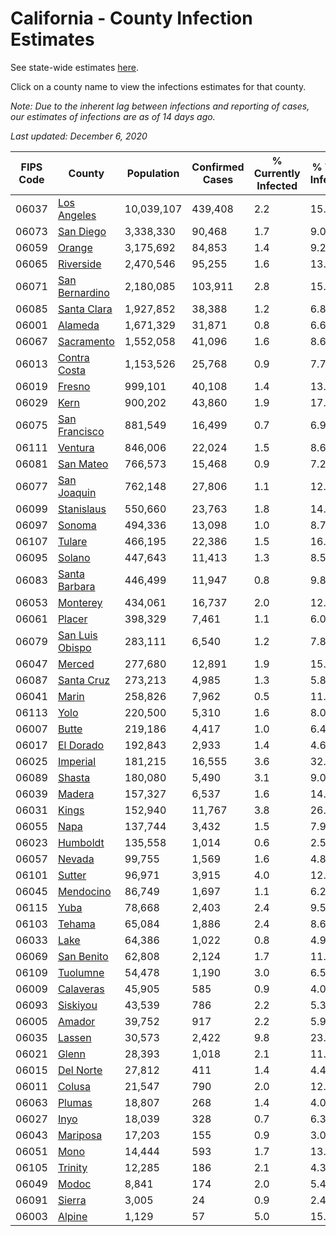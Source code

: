 # California - County Infection Estimates

See state-wide estimates [here](/infections/us-ca).

Click on a county name to view the infections estimates for that county.

*Note: Due to the inherent lag between infections and reporting of cases, our estimates of infections are as of 14 days ago.*

*Last updated: December 6, 2020*

|   FIPS Code |                             County |   Population |   Confirmed Cases |   % Currently Infected |   % Total Infected |
|-------------|------------------------------------|--------------|-------------------|------------------------|--------------------|
|       06037 |         [Los Angeles](los-angeles) |   10,039,107 |           439,408 |                    2.2 |               15.1 |
|       06073 |             [San Diego](san-diego) |    3,338,330 |            90,468 |                    1.7 |                9.0 |
|       06059 |                   [Orange](orange) |    3,175,692 |            84,853 |                    1.4 |                9.2 |
|       06065 |             [Riverside](riverside) |    2,470,546 |            95,255 |                    1.6 |               13.0 |
|       06071 |   [San Bernardino](san-bernardino) |    2,180,085 |           103,911 |                    2.8 |               15.4 |
|       06085 |         [Santa Clara](santa-clara) |    1,927,852 |            38,388 |                    1.2 |                6.8 |
|       06001 |                 [Alameda](alameda) |    1,671,329 |            31,871 |                    0.8 |                6.6 |
|       06067 |           [Sacramento](sacramento) |    1,552,058 |            41,096 |                    1.6 |                8.6 |
|       06013 |       [Contra Costa](contra-costa) |    1,153,526 |            25,768 |                    0.9 |                7.7 |
|       06019 |                   [Fresno](fresno) |      999,101 |            40,108 |                    1.4 |               13.8 |
|       06029 |                       [Kern](kern) |      900,202 |            43,860 |                    1.9 |               17.0 |
|       06075 |     [San Francisco](san-francisco) |      881,549 |            16,499 |                    0.7 |                6.9 |
|       06111 |                 [Ventura](ventura) |      846,006 |            22,024 |                    1.5 |                8.6 |
|       06081 |             [San Mateo](san-mateo) |      766,573 |            15,468 |                    0.9 |                7.2 |
|       06077 |         [San Joaquin](san-joaquin) |      762,148 |            27,806 |                    1.1 |               12.5 |
|       06099 |           [Stanislaus](stanislaus) |      550,660 |            23,763 |                    1.8 |               14.7 |
|       06097 |                   [Sonoma](sonoma) |      494,336 |            13,098 |                    1.0 |                8.7 |
|       06107 |                   [Tulare](tulare) |      466,195 |            22,386 |                    1.5 |               16.6 |
|       06095 |                   [Solano](solano) |      447,643 |            11,413 |                    1.3 |                8.5 |
|       06083 |     [Santa Barbara](santa-barbara) |      446,499 |            11,947 |                    0.8 |                9.8 |
|       06053 |               [Monterey](monterey) |      434,061 |            16,737 |                    2.0 |               12.6 |
|       06061 |                   [Placer](placer) |      398,329 |             7,461 |                    1.1 |                6.0 |
|       06079 | [San Luis Obispo](san-luis-obispo) |      283,111 |             6,540 |                    1.2 |                7.8 |
|       06047 |                   [Merced](merced) |      277,680 |            12,891 |                    1.9 |               15.6 |
|       06087 |           [Santa Cruz](santa-cruz) |      273,213 |             4,985 |                    1.3 |                5.8 |
|       06041 |                     [Marin](marin) |      258,826 |             7,962 |                    0.5 |               11.6 |
|       06113 |                       [Yolo](yolo) |      220,500 |             5,310 |                    1.6 |                8.0 |
|       06007 |                     [Butte](butte) |      219,186 |             4,417 |                    1.0 |                6.4 |
|       06017 |             [El Dorado](el-dorado) |      192,843 |             2,933 |                    1.4 |                4.6 |
|       06025 |               [Imperial](imperial) |      181,215 |            16,555 |                    3.6 |               32.9 |
|       06089 |                   [Shasta](shasta) |      180,080 |             5,490 |                    3.1 |                9.0 |
|       06039 |                   [Madera](madera) |      157,327 |             6,537 |                    1.6 |               14.1 |
|       06031 |                     [Kings](kings) |      152,940 |            11,767 |                    3.8 |               26.0 |
|       06055 |                       [Napa](napa) |      137,744 |             3,432 |                    1.5 |                7.9 |
|       06023 |               [Humboldt](humboldt) |      135,558 |             1,014 |                    0.6 |                2.5 |
|       06057 |                   [Nevada](nevada) |       99,755 |             1,569 |                    1.6 |                4.8 |
|       06101 |                   [Sutter](sutter) |       96,971 |             3,915 |                    4.0 |               12.6 |
|       06045 |             [Mendocino](mendocino) |       86,749 |             1,697 |                    1.1 |                6.2 |
|       06115 |                       [Yuba](yuba) |       78,668 |             2,403 |                    2.4 |                9.5 |
|       06103 |                   [Tehama](tehama) |       65,084 |             1,886 |                    2.4 |                8.6 |
|       06033 |                       [Lake](lake) |       64,386 |             1,022 |                    0.8 |                4.9 |
|       06069 |           [San Benito](san-benito) |       62,808 |             2,124 |                    1.7 |               11.1 |
|       06109 |               [Tuolumne](tuolumne) |       54,478 |             1,190 |                    3.0 |                6.5 |
|       06009 |             [Calaveras](calaveras) |       45,905 |               585 |                    0.9 |                4.0 |
|       06093 |               [Siskiyou](siskiyou) |       43,539 |               786 |                    2.2 |                5.3 |
|       06005 |                   [Amador](amador) |       39,752 |               917 |                    2.2 |                5.9 |
|       06035 |                   [Lassen](lassen) |       30,573 |             2,422 |                    9.8 |               23.4 |
|       06021 |                     [Glenn](glenn) |       28,393 |             1,018 |                    2.1 |               11.8 |
|       06015 |             [Del Norte](del-norte) |       27,812 |               411 |                    1.4 |                4.4 |
|       06011 |                   [Colusa](colusa) |       21,547 |               790 |                    2.0 |               12.3 |
|       06063 |                   [Plumas](plumas) |       18,807 |               268 |                    1.4 |                4.0 |
|       06027 |                       [Inyo](inyo) |       18,039 |               328 |                    0.7 |                6.3 |
|       06043 |               [Mariposa](mariposa) |       17,203 |               155 |                    0.9 |                3.0 |
|       06051 |                       [Mono](mono) |       14,444 |               593 |                    1.7 |               13.5 |
|       06105 |                 [Trinity](trinity) |       12,285 |               186 |                    2.1 |                4.3 |
|       06049 |                     [Modoc](modoc) |        8,841 |               174 |                    2.0 |                5.4 |
|       06091 |                   [Sierra](sierra) |        3,005 |                24 |                    0.9 |                2.4 |
|       06003 |                   [Alpine](alpine) |        1,129 |                57 |                    5.0 |               15.3 |